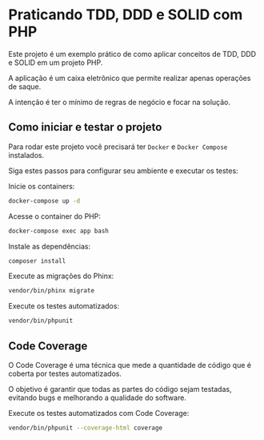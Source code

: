 # Praticando TDD, DDD e SOLID com PHP

Este projeto é um exemplo prático de como aplicar conceitos de TDD, DDD e SOLID em um projeto PHP.

A aplicação é um caixa eletrônico que permite realizar apenas operações de saque.

A intenção é ter o mínimo de regras de negócio e focar na solução.

## Como iniciar e testar o projeto

Para rodar este projeto você precisará ter `Docker` e `Docker Compose` instalados.

Siga estes passos para configurar seu ambiente e executar os testes:

Inicie os containers:

```bash
docker-compose up -d
```

Acesse o container do PHP:

```bash
docker-compose exec app bash
```

Instale as dependências:

```bash
composer install
```

Execute as migrações do Phinx:

```bash
vendor/bin/phinx migrate
```

Execute os testes automatizados:

```bash
vendor/bin/phpunit
```

## Code Coverage

O Code Coverage é uma técnica que mede a quantidade de código que é coberta por testes automatizados.

O objetivo é garantir que todas as partes do código sejam testadas, evitando bugs e melhorando a qualidade do software.

Execute os testes automatizados com Code Coverage:

```bash
vendor/bin/phpunit --coverage-html coverage
```
